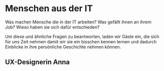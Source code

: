 # Menschen aus der IT

Was machen Mensche die in der IT arbeiten?
Was gefällt ihnen an ihrem Job?
Wieso haben sie sich dafür entschieden?

Um diese und ähnliche Fragen zu beantworten, laden wir Gäste ein,
die sich für uns Zeit nehmen damit wir sie ein bisschen kennen
lernen und dadurch Einblicke in ihre persönliche Geschichte nehmen
können.

## UX-Designerin Anna


<!-- <img src="./i04_guest_JuliaMittas.jpg" alt="">

## Game Dev (Sophie Amelien)

```{exercise} Unsere Fragen an Sophie (Game Dev)
:label: exercise-questions-for-sophie

Sophie Amelien ist Spieleentwicklerin.
Sie arbeitet als Programmiererin bei [Mi’pu’mi Games](https://www.mipumi.com/).

Fragen:
* Was macht die Firma?
* Kennst du vielleicht sogar eines der Spiele?
* Was glaubst du, macht eine Spieleentwicklerin?
* Welche Fragen möchtest du Sophie stellen?

```

Sophie war so freundlich uns nach einem ihrer vergangenen Besuche folgende Dokumente zur
Verfügung zu stellen:
* {download}`Game Dev Ausbildungen in Österreich (2023) <../_static/GamesAusbildungen.pdf>`

Hier noch die alten Versionen:
* {download}`Game Dev Ausbildungen in Österreich (2022)<../_static/AusbildungenInOesterreich.pdf>`
* {download}`Game Dev Jobs in der Spieleindustrie (2022)<../_static/JobsInDerSpieleIndustrie.pdf>`

## Projektleiterin und Scrum Master (Dagmar Labes)

```{exercise} Unsere Fragen an Dagmar (Projektleiterin & Scrum Master)
:label: exercise-questions-for-dagmar

Dagmar Labes ist Projektleiterin und Scrum Master.
Sie arbeitet bei [Sportradar](https://www.sportradar.com/).

Fragen:
* Was macht die Firma?
* Um welche Branche handelt es sich?
* Was macht eine Projektleitern?
* Was ist ein Scrum Master?
* Welche Fragen möchtest du Dagmar stellen?
```

Dagmar war so freundlich uns ihre Slides zu schicken:
* {download}`Frauen in der Technik - Dagmar bei Sportradar <../_static/Frauen in der Technik - Dagmar bei Sportradar.pdf>`


## Softwareentwicklerin (Krisztina Horvat-Schwarcz)

```{exercise} Gastvortragende: Krisztina Horvath-Schwarcz
:label: exercise-it-guest-krisztina

Sie hat einen Ausbildungskurs bei everyone codes absolviert und arbeitet
jetzt bei als Entwicklerin bei [Viesure](https://viesure.io/).

Fragen:
- Was macht die Firma?
- Um welche Branche handelt es sich?
- Welche Fragen möchtest du Krisztina stellen?
```

## Mechatronikerin (Julia Mittas)

```{exercise} Gastvortragende: Julia Mittas
:label: exercise-it-guest-julia

Sie hat beim [BBRZ](https://www.bbrz.at/) eine Ausbildung zur [Mechatronikerin](https://de.wikipedia.org/wiki/Mechatronik) absolviert.

Zu ihrer Geschichte gab es sogar einen {download}`Beitrag in der Zeitschrift der Arbeiterkammer <../_static/JuliaMittas_AKFS_Nov_2022.pdf>`.

Fragen:p
- Was ist Mechatronik?
  - Wo begegnet uns Mechatronik im Alltag?
  - Was hat Mechatronik mit IT zu tun?
- Was ist das BBRZ?
- Welche Fragen möchtest du Julia stellen?
```

## Ehemalige Teilnehmerinnen

```{exercise} Gastvortragende: Ehemalige Teilnehmerinnen
:label: exercise-it-guest-alumni

Der Berufsorientierungskurs "IT, ist das was für mich?" hat schon ein
paar Mal stattgefunden.

Was ist aus unseren ehemaligen Teilnehmerinnen geworden?
Was machen sie jetzt?
Was konnten sie aus dem Kurs für sich mitnehmen?

Für solche Fragen ist Zeit, wenn sie zu uns auf Besuch kommen.

Gibt es noch andere Fragen, die du stellen möchtest?
``` -->

